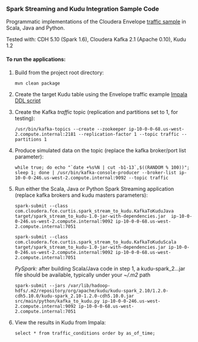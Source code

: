 ### Spark Streaming and Kudu Integration Sample Code

Programmatic implementations of the Cloudera Envelope [traffic sample](https://github.com/cloudera-labs/envelope/tree/master/examples/traffic) in Scala, Java and Python.

Tested with: CDH 5.10 (Spark 1.6), Cloudera Kafka 2.1 (Apache 0.10), Kudu 1.2

#### To run the applications:

1. Build from the project root directory:

    ```
    mvn clean package
    ```
2. Create the target Kudu table using the Envelope traffic example [Impala DDL script](https://github.com/cloudera-labs/envelope/blob/master/examples/traffic/create_traffic_conditions.sql)
3. Create the Kafka *traffic* topic (replication and partitions set to 1, for testing):

    ```
    /usr/bin/kafka-topics --create --zookeeper ip-10-0-0-68.us-west-2.compute.internal:2181 --replication-factor 1 --topic traffic --partitions 1
    ```
4. Produce simulated data on the topic (replace the kafka broker/port list parameter):

    ```
    while true; do echo "`date +%s%N | cut -b1-13`,$((RANDOM % 100))"; sleep 1; done | /usr/bin/kafka-console-producer --broker-list ip-10-0-0-246.us-west-2.compute.internal:9092 --topic traffic
    ```
5. Run either the Scala, Java or Python Spark Streaming application (replace kafka brokers and kudu masters parameters):

    ```
    spark-submit --class com.cloudera.fce.curtis.spark_stream_to_kudu.KafkaToKuduJava target/spark_stream_to_kudu-1.0-jar-with-dependencies.jar  ip-10-0-0-246.us-west-2.compute.internal:9092 ip-10-0-0-68.us-west-2.compute.internal:7051
    ```
    ```
    spark-submit --class com.cloudera.fce.curtis.spark_stream_to_kudu.KafkaToKuduScala target/spark_stream_to_kudu-1.0-jar-with-dependencies.jar ip-10-0-0-246.us-west-2.compute.internal:9092 ip-10-0-0-68.us-west-2.compute.internal:7051
    ```
    *PySpark:*  after building Scala/Java code in step 1, a kudu-spark_2...jar file should be available, typically under your *~/.m2* path
    ```
    spark-submit --jars /var/lib/hadoop-hdfs/.m2/repository/org/apache/kudu/kudu-spark_2.10/1.2.0-cdh5.10.0/kudu-spark_2.10-1.2.0-cdh5.10.0.jar src/main/python/kafka_to_kudu.py ip-10-0-0-246.us-west-2.compute.internal:9092 ip-10-0-0-68.us-west-2.compute.internal:7051
    ```
6. View the results in Kudu from Impala:

    ```
    select * from traffic_conditions order by as_of_time;
    ```
